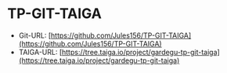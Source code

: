 # TP-GIT-TAIGA

- Git-URL: [https://github.com/Jules156/TP-GIT-TAIGA](https://github.com/Jules156/TP-GIT-TAIGA)
- TAIGA-URL: [https://tree.taiga.io/project/gardegu-tp-git-taiga](https://tree.taiga.io/project/gardegu-tp-git-taiga)

